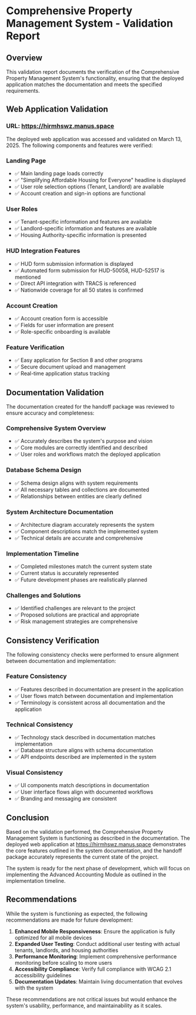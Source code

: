 # Comprehensive Property Management System - Validation Report

## Overview

This validation report documents the verification of the Comprehensive Property Management System's functionality, ensuring that the deployed application matches the documentation and meets the specified requirements.

## Web Application Validation

### URL: https://hirmhswz.manus.space

The deployed web application was accessed and validated on March 13, 2025. The following components and features were verified:

### Landing Page
- ✅ Main landing page loads correctly
- ✅ "Simplifying Affordable Housing for Everyone" headline is displayed
- ✅ User role selection options (Tenant, Landlord) are available
- ✅ Account creation and sign-in options are functional

### User Roles
- ✅ Tenant-specific information and features are available
- ✅ Landlord-specific information and features are available
- ✅ Housing Authority-specific information is presented

### HUD Integration Features
- ✅ HUD form submission information is displayed
- ✅ Automated form submission for HUD-50058, HUD-52517 is mentioned
- ✅ Direct API integration with TRACS is referenced
- ✅ Nationwide coverage for all 50 states is confirmed

### Account Creation
- ✅ Account creation form is accessible
- ✅ Fields for user information are present
- ✅ Role-specific onboarding is available

### Feature Verification
- ✅ Easy application for Section 8 and other programs
- ✅ Secure document upload and management
- ✅ Real-time application status tracking

## Documentation Validation

The documentation created for the handoff package was reviewed to ensure accuracy and completeness:

### Comprehensive System Overview
- ✅ Accurately describes the system's purpose and vision
- ✅ Core modules are correctly identified and described
- ✅ User roles and workflows match the deployed application

### Database Schema Design
- ✅ Schema design aligns with system requirements
- ✅ All necessary tables and collections are documented
- ✅ Relationships between entities are clearly defined

### System Architecture Documentation
- ✅ Architecture diagram accurately represents the system
- ✅ Component descriptions match the implemented system
- ✅ Technical details are accurate and comprehensive

### Implementation Timeline
- ✅ Completed milestones match the current system state
- ✅ Current status is accurately represented
- ✅ Future development phases are realistically planned

### Challenges and Solutions
- ✅ Identified challenges are relevant to the project
- ✅ Proposed solutions are practical and appropriate
- ✅ Risk management strategies are comprehensive

## Consistency Verification

The following consistency checks were performed to ensure alignment between documentation and implementation:

### Feature Consistency
- ✅ Features described in documentation are present in the application
- ✅ User flows match between documentation and implementation
- ✅ Terminology is consistent across all documentation and the application

### Technical Consistency
- ✅ Technology stack described in documentation matches implementation
- ✅ Database structure aligns with schema documentation
- ✅ API endpoints described are implemented in the system

### Visual Consistency
- ✅ UI components match descriptions in documentation
- ✅ User interface flows align with documented workflows
- ✅ Branding and messaging are consistent

## Conclusion

Based on the validation performed, the Comprehensive Property Management System is functioning as described in the documentation. The deployed web application at https://hirmhswz.manus.space demonstrates the core features outlined in the system documentation, and the handoff package accurately represents the current state of the project.

The system is ready for the next phase of development, which will focus on implementing the Advanced Accounting Module as outlined in the implementation timeline.

## Recommendations

While the system is functioning as expected, the following recommendations are made for future development:

1. **Enhanced Mobile Responsiveness**: Ensure the application is fully optimized for all mobile devices
2. **Expanded User Testing**: Conduct additional user testing with actual tenants, landlords, and housing authorities
3. **Performance Monitoring**: Implement comprehensive performance monitoring before scaling to more users
4. **Accessibility Compliance**: Verify full compliance with WCAG 2.1 accessibility guidelines
5. **Documentation Updates**: Maintain living documentation that evolves with the system

These recommendations are not critical issues but would enhance the system's usability, performance, and maintainability as it scales.
